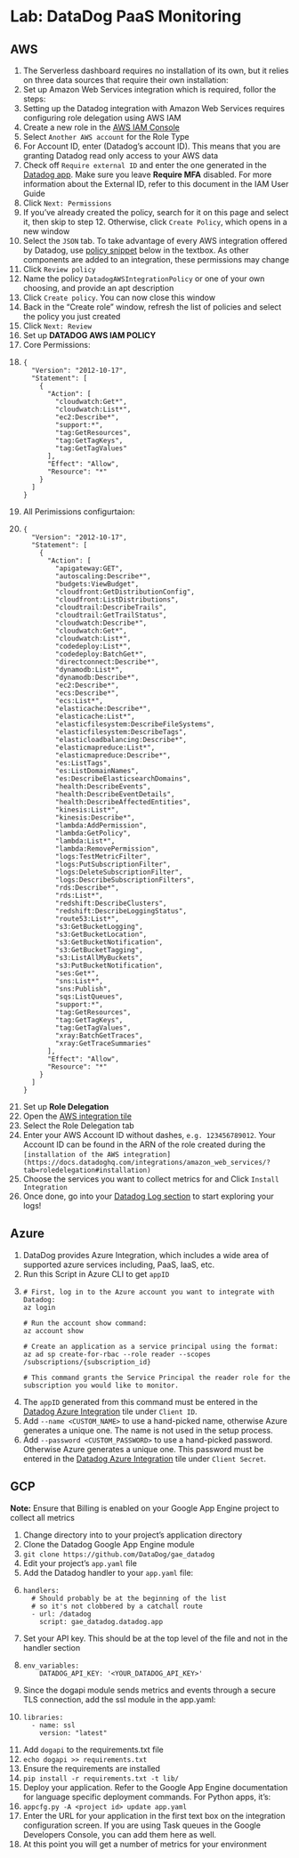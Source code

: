 # Lab: DataDog PaaS Monitoring

## AWS

1. The Serverless dashboard requires no installation of its own, but it relies on three data sources that require their own installation:
2. Set up Amazon Web Services integration which is required, follor the steps:
3. Setting up the Datadog integration with Amazon Web Services requires configuring role delegation using AWS IAM
4. Create a new role in the [AWS IAM Console](https://console.aws.amazon.com/iam/home#/roles)
5. Select `Another AWS account` for the Role Type
6. For Account ID, enter <Your Data Dog Account Id> (Datadog’s account ID). This means that you are granting Datadog read only access to your AWS data
7. Check off `Require external ID` and enter the one generated in the [Datadog app](https://app.datadoghq.com/account/settings#integrations/amazon_web_services). Make sure you leave **Require MFA** disabled. For more information about the External ID, refer to this document in the IAM User Guide
8. Click `Next: Permissions`
9. If you’ve already created the policy, search for it on this page and select it, then skip to step 12. Otherwise, click `Create Policy`, which opens in a new window
10. Select the `JSON` tab. To take advantage of every AWS integration offered by Datadog, use [policy snippet](https://docs.datadoghq.com/integrations/amazon_web_services/?tab=allpermissions#datadog-aws-iam-policy) below in the textbox. As other components are added to an integration, these permissions may change
11. Click `Review policy`
12. Name the policy `DatadogAWSIntegrationPolicy` or one of your own choosing, and provide an apt description
13. Click `Create policy`. You can now close this window
14. Back in the “Create role” window, refresh the list of policies and select the policy you just created
15. Click `Next: Review`
16. Set up **DATADOG AWS IAM POLICY**
17. Core Permissions: 
18. ```
    {
      "Version": "2012-10-17",
      "Statement": [
        {
          "Action": [
            "cloudwatch:Get*",
            "cloudwatch:List*",
            "ec2:Describe*",
            "support:*",
            "tag:GetResources",
            "tag:GetTagKeys",
            "tag:GetTagValues"
          ],
          "Effect": "Allow",
          "Resource": "*"
        }
      ]
    }
    ```
19. All Perimissions configurtaion:
20. ```
    {
      "Version": "2012-10-17",
      "Statement": [
        {
          "Action": [
            "apigateway:GET",
            "autoscaling:Describe*",
            "budgets:ViewBudget",
            "cloudfront:GetDistributionConfig",
            "cloudfront:ListDistributions",
            "cloudtrail:DescribeTrails",
            "cloudtrail:GetTrailStatus",
            "cloudwatch:Describe*",
            "cloudwatch:Get*",
            "cloudwatch:List*",
            "codedeploy:List*",
            "codedeploy:BatchGet*",
            "directconnect:Describe*",
            "dynamodb:List*",
            "dynamodb:Describe*",
            "ec2:Describe*",
            "ecs:Describe*",
            "ecs:List*",
            "elasticache:Describe*",
            "elasticache:List*",
            "elasticfilesystem:DescribeFileSystems",
            "elasticfilesystem:DescribeTags",
            "elasticloadbalancing:Describe*",
            "elasticmapreduce:List*",
            "elasticmapreduce:Describe*",
            "es:ListTags",
            "es:ListDomainNames",
            "es:DescribeElasticsearchDomains",
            "health:DescribeEvents",
            "health:DescribeEventDetails",
            "health:DescribeAffectedEntities",
            "kinesis:List*",
            "kinesis:Describe*",
            "lambda:AddPermission",
            "lambda:GetPolicy",
            "lambda:List*",
            "lambda:RemovePermission",
            "logs:TestMetricFilter",
            "logs:PutSubscriptionFilter",
            "logs:DeleteSubscriptionFilter",
            "logs:DescribeSubscriptionFilters",
            "rds:Describe*",
            "rds:List*",
            "redshift:DescribeClusters",
            "redshift:DescribeLoggingStatus",
            "route53:List*",
            "s3:GetBucketLogging",
            "s3:GetBucketLocation",
            "s3:GetBucketNotification",
            "s3:GetBucketTagging",
            "s3:ListAllMyBuckets",
            "s3:PutBucketNotification",
            "ses:Get*",
            "sns:List*",
            "sns:Publish",
            "sqs:ListQueues",
            "support:*",
            "tag:GetResources",
            "tag:GetTagKeys",
            "tag:GetTagValues",
            "xray:BatchGetTraces",
            "xray:GetTraceSummaries"
          ],
          "Effect": "Allow",
          "Resource": "*"
        }
      ]
    }
    ```
21. Set up **Role Delegation**
22. Open the [AWS integration tile](https://app.datadoghq.com/account/settings#integrations/amazon_web_services)
23. Select the Role Delegation tab
24. Enter your AWS Account ID without dashes, `e.g. 123456789012`. Your Account ID can be found in the ARN of the role created during the `[installation of the AWS integration](https://docs.datadoghq.com/integrations/amazon_web_services/?tab=roledelegation#installation)`
25. Choose the services you want to collect metrics for and Click `Install Integration`
26. Once done, go into your [Datadog Log section](https://app.datadoghq.com/logs) to start exploring your logs!

## Azure

1. DataDog provides Azure Integration, which includes a wide area of supported azure services including, PaaS, IaaS, etc.
2. Run this Script in Azure CLI to get `appID`
3.  ```
    # First, log in to the Azure account you want to integrate with Datadog:
    az login

    # Run the account show command:
    az account show

    # Create an application as a service principal using the format:
    az ad sp create-for-rbac --role reader --scopes /subscriptions/{subscription_id}

    # This command grants the Service Principal the reader role for the subscription you would like to monitor.
    ```
4. The `appID` generated from this command must be entered in the [Datadog Azure Integration](https://app.datadoghq.com/account/settings#integrations/azure) tile under `Client ID`.
5. Add `--name <CUSTOM_NAME>` to use a hand-picked name, otherwise Azure generates a unique one. The name is not used in the setup process.
6. Add `--password <CUSTOM_PASSWORD>` to use a hand-picked password. Otherwise Azure generates a unique one. This password must be entered in the [Datadog Azure Integration](https://app.datadoghq.com/account/settings#integrations/azure) tile under `Client Secret`.

## GCP

**Note:** Ensure that Billing is enabled on your Google App Engine project to collect all metrics
1. Change directory into to your project’s application directory
2. Clone the Datadog Google App Engine module
3. `git clone https://github.com/DataDog/gae_datadog`
4. Edit your project’s `app.yaml` file
5. Add the Datadog handler to your `app.yaml` file:
6. 	```
	handlers:
	  # Should probably be at the beginning of the list
	  # so it's not clobbered by a catchall route
	  - url: /datadog
		script: gae_datadog.datadog.app
	```
7. Set your API key. This should be at the top level of the file and not in the handler section
8. 	```
	env_variables:
		DATADOG_API_KEY: '<YOUR_DATADOG_API_KEY>'
	```
9. Since the dogapi module sends metrics and events through a secure TLS connection, add the ssl module in the app.yaml:
10. ```
	libraries:
	  - name: ssl
		version: "latest"
	```
11. Add `dogapi` to the requirements.txt file
12. `echo dogapi >> requirements.txt`
13. Ensure the requirements are installed
14. `pip install -r requirements.txt -t lib/`
15. Deploy your application. Refer to the Google App Engine documentation for language specific deployment commands. For Python apps, it’s:
16. `appcfg.py -A <project id> update app.yaml`
17. Enter the URL for your application in the first text box on the integration configuration screen. If you are using Task queues in the Google Developers Console, you can add them here as well.
18. At this point you will get a number of metrics for your environment

